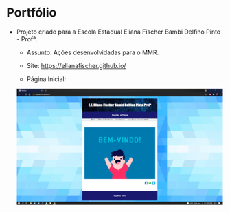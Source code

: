 # Portfólio 

- Projeto criado para a Escola Estadual Eliana Fischer Bambi Delfino Pinto - Profª.

  - Assunto: Ações desenvolvidadas para o MMR.

  - Site: https://elianafischer.github.io/

  - Página Inicial:

  <img src="https://github.com/t-Kurnik/portfolio-escola-/blob/main/site-imagens/home.PNG">

